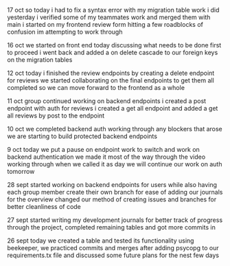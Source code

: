 17 oct
    so today i had to fix a syntax error with my migration table work i did yesterday
    i verified some of my teammates work and merged them with main
    i started on my frontend review form hitting a few roadblocks of confusion im attempting to work through

16 oct
    we started on front end today discussing what needs to be done first to proceed
    i went back and added a on delete cascade to our foreign keys on the migration tables

12 oct
    today i finished the review endpoints by creating a delete endpoint for reviews
    we started collaborating on the final endpoints to get them all completed so we can move forward to the frontend as a whole

11 oct
    group continued working on backend endpoints
    i created a post endpoint with auth for reviews
    i created a get all endpoint and added a get all reviews by post to the endpoint

10 oct
    we completed backend auth working through any blockers that arose
    we are starting to build protected backend endpoints

9 oct
    today we put a pause on endpoint work to switch and work on backend authentication
     we made it most of the way through the video working through when we called it as day
     we will continue our work on auth tomorrow

28 sept
    started working on backend endpoints for users
    while also having each group member create their own branch for ease of adding our journals for the overview
    changed our method of creating issues and branches for better cleanliness of code

27 sept
    started writing my development journals for better track of progress through the project,
    completed remaining tables and got more commits in

26 sept
    today we created a table and tested its functionality using beekeeper,
    we practiced commits and merges after adding psycopg to our requirements.tx file
    and discussed some future plans for the nest few days